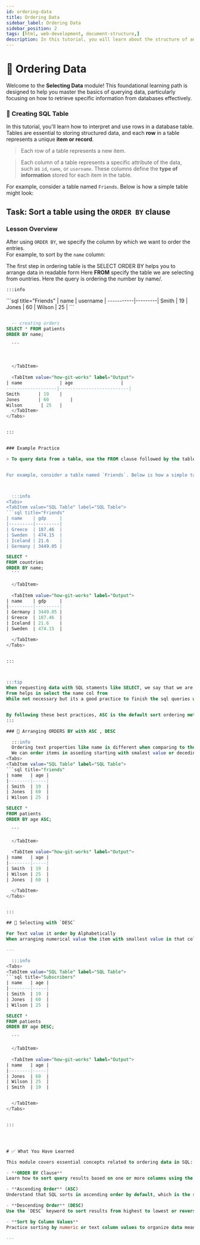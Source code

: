```yaml
---
id: ordering-data
title: Ordering Data
sidebar_label: Ordering Data
sidebar_position: 2
tags: [html, web-development, document-structure,]
description: In this tutorial, you will learn about the structure of an HTML document and how to create a basic HTML document.
---
```


# 📗 Ordering Data

Welcome to the **Selecting Data** module! This foundational learning path is designed to help you master the basics of querying data, particularly focusing on how to retrieve specific information from databases effectively.

### 📘 Creating SQL Table

In this tutorial, you'll learn how to interpret and use rows in a database table. Tables are essential to storing structured data, and each **row** in a table represents a unique **item or record**.
> Each row of a table represents a new item.

> Each column of a table represents a specific attribute of the data, such as `id`, `name`, or `username`. 
> These columns define the **type of information** stored for each item in the table.


For example, consider a table named `Friends`. Below is how a simple table might look:


## Task: Sort a table using the `ORDER BY` clause

### Lesson Overview

After using `ORDER BY`, we specify the column by which we want to order the entries.  
For example, to sort by the `name` column:

The first step in ordering table is the SELECT
ORDER BY helps you to arrange data in readable form
Here **FROM** specify the table we are selecting from ountries. 
Here the query is ordering the number by name/. 

    :::info
<Tabs>
  <TabItem value="SQL Table" label="SQL Table">
```sql title="Friends"
| name    | username |
-----------|---------|
 Smith     | 19      |
 Jones     | 60      |
 Wilson    | 25      |
```
  </TabItem>

<TabItem value="SQL Code" label="SQL Code">
  
  ```sql title="Creating SQL Tables & db. "

    -- creating orders
SELECT * FROM patients
ORDER BY name;

    ```



    </TabItem>
    
    <TabItem value="how-git-works" label="Output">
| name              | age                  |
-------------------|--------------------------|
Smith       | 19    |
Jones       | 60        |
Wilson       | 25   |
    </TabItem>
</Tabs>


:::


### Example Practice 

> To query data from a table, use the FROM clause followed by the table's name.


For example, consider a table named `Friends`. Below is how a simple table might look:



    :::info
<Tabs>
  <TabItem value="SQL Table" label="SQL Table">
```sql title="Friends"
| name    | gdp     |
|---------|---------|
| Greece  | 187.46  |
| Sweden  | 474.15  |
| Iceland | 21.6    |
| Germany | 3449.05 |

```
  </TabItem>

<TabItem value="SQL Code" label="SQL Code">
  
  ```sql title="Creating SQL Tables. "
SELECT *
FROM countries
ORDER BY name;
    ```

    </TabItem>
    
    <TabItem value="how-git-works" label="Output">
| name    | gdp     |
|---------|---------|
| Germany | 3449.05 |
| Greece  | 187.46  |
| Iceland | 21.6    |
| Sweden  | 474.15  |

    </TabItem>
</Tabs>


:::



:::tip
 When requesting data with SQL staments like SELECT, we say that we are making a query.
From helps in select the name col from
While not necessary but its a good practice to finish the sql queries with;


By following these best practices, ASC is the default sort ordering method followed.
:::

### 🔄 Arranging ORDERS BY with ASC , DESC

    :::info
    Ordering text properties like name is different when comparing to the age
    We can order items in asseding starting with smalest value or deceding. 
<Tabs>
  <TabItem value="SQL Table" label="SQL Table">
```sql title="friends"
| name   | age |
|--------|-----|
| Smith  | 19  |
| Jones  | 60  |
| Wilson | 25  |

```
  </TabItem>

<TabItem value="SQL Code" label="SQL Code">
  
  ```sql title="Creating SQL Tables. "
SELECT *
FROM patients
ORDER BY age ASC;

    ```

    </TabItem>
    
    <TabItem value="how-git-works" label="Output">
| name   | age |
|--------|-----|
| Smith  | 19  |
| Wilson | 25  |
| Jones  | 60  |

    </TabItem>
</Tabs>


:::

## 🧹 Selecting with `DESC`

For Text value it order by Alphabetically 
When arranging numerical value the item with smallest value in that coloumn comes first 

---

    :::info
<Tabs>
  <TabItem value="SQL Table" label="SQL Table">
```sql title="Subscribers"
| name   | age |
|--------|-----|
| Smith  | 19  |
| Jones  | 60  |
| Wilson | 25  |

```
  </TabItem>

<TabItem value="SQL Code" label="SQL Code">
  
  ```sql title="Creating SQL Tables. "
SELECT *
FROM patients
ORDER BY age DESC;

    ```

    </TabItem>
    
    <TabItem value="how-git-works" label="Output">
| name   | age |
|--------|-----|
| Jones  | 60  |
| Wilson | 25  |
| Smith  | 19  |


    </TabItem>
</Tabs>


:::




# ✅ What You Have Learned

This module covers essential concepts related to ordering data in SQL:

- **ORDER BY Clause**  
Learn how to sort query results based on one or more columns using the `ORDER BY` keyword.

- **Ascending Order** (ASC)  
Understand that SQL sorts in ascending order by default, which is the same as explicitly using `ASC`.

- **Descending Order** (DESC)  
Use the `DESC` keyword to sort results from highest to lowest or reverse alphabetical order.

- **Sort by Column Values**  
Practice sorting by numeric or text column values to organize data meaningfully.

---